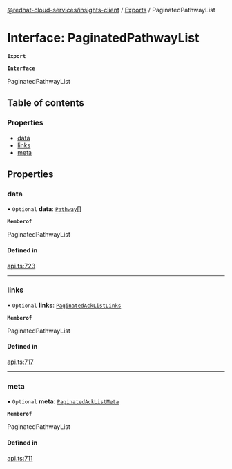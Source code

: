 [@redhat-cloud-services/insights-client](../README.md) / [Exports](../modules.md) / PaginatedPathwayList

# Interface: PaginatedPathwayList

**`Export`**

**`Interface`**

PaginatedPathwayList

## Table of contents

### Properties

- [data](PaginatedPathwayList.md#data)
- [links](PaginatedPathwayList.md#links)
- [meta](PaginatedPathwayList.md#meta)

## Properties

### data

• `Optional` **data**: [`Pathway`](Pathway.md)[]

**`Memberof`**

PaginatedPathwayList

#### Defined in

[api.ts:723](https://github.com/mkholjuraev/javascript-clients/blob/master/packages/insights/api.ts#L723)

___

### links

• `Optional` **links**: [`PaginatedAckListLinks`](PaginatedAckListLinks.md)

**`Memberof`**

PaginatedPathwayList

#### Defined in

[api.ts:717](https://github.com/mkholjuraev/javascript-clients/blob/master/packages/insights/api.ts#L717)

___

### meta

• `Optional` **meta**: [`PaginatedAckListMeta`](PaginatedAckListMeta.md)

**`Memberof`**

PaginatedPathwayList

#### Defined in

[api.ts:711](https://github.com/mkholjuraev/javascript-clients/blob/master/packages/insights/api.ts#L711)
